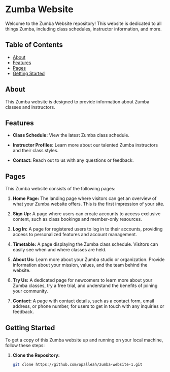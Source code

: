 # Zumba Website

Welcome to the Zumba Website repository! This website is dedicated to all things Zumba, including class schedules, instructor information, and more.

## Table of Contents

- [About](#about)
- [Features](#features)
- [Pages](#pages)
- [Getting Started](#getting-started)


## About

This Zumba website is designed to provide information about Zumba classes and instructors. 

## Features

- **Class Schedule:** View the latest Zumba class schedule.

- **Instructor Profiles:** Learn more about our talented Zumba instructors and their class styles.

- **Contact:** Reach out to us with any questions or feedback.

## Pages

This Zumba website consists of the following pages:

1. **Home Page:** The landing page where visitors can get an overview of what your Zumba website offers. This is the first impression of your site.

2. **Sign Up:** A page where users can create accounts to access exclusive content, such as class bookings and member-only resources.

3. **Log In:** A page for registered users to log in to their accounts, providing access to personalized features and account management.

4. **Timetable:** A page displaying the Zumba class schedule. Visitors can easily see when and where classes are held.

5. **About Us:** Learn more about your Zumba studio or organization. Provide information about your mission, values, and the team behind the website.

6. **Try Us:** A dedicated page for newcomers to learn more about your Zumba classes, try a free trial, and understand the benefits of joining your community.

7. **Contact:** A page with contact details, such as a contact form, email address, or phone number, for users to get in touch with any inquiries or feedback.

## Getting Started

To get a copy of this Zumba website up and running on your local machine, follow these steps:

1. **Clone the Repository:**

   ```bash
   git clone https://github.com/opalleah/zumba-website-1.git
